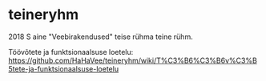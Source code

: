 # teineryhm
2018 S aine "Veebirakendused" teise rühma teine rühm.

Töövõtete ja funktsionaalsuse loetelu: https://github.com/HaHaVee/teineryhm/wiki/T%C3%B6%C3%B6v%C3%B5tete-ja-funktsionaalsuse-loetelu
